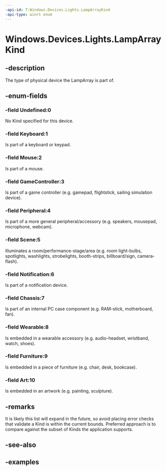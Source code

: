 ```yaml
---
-api-id: T:Windows.Devices.Lights.LampArrayKind
-api-type: winrt enum
---
```


<!-- Enumeration syntax.
public enum LampArrayKind : int 
-->

# Windows.Devices.Lights.LampArrayKind

## -description
The type of physical device the LampArray is part of.
## -enum-fields
### -field Undefined:0
No Kind specified for this device.
### -field Keyboard:1
Is part of a keyboard or keypad.
### -field Mouse:2
Is part of a mouse.
### -field GameController:3
Is part of a game controller (e.g. gamepad, flightstick, sailing simulation device).
### -field Peripheral:4
Is part of a more general peripheral/accessory (e.g. speakers, mousepad, microphone, webcam).
### -field Scene:5
Illuminates a room/performance-stage/area (e.g. room light-bulbs, spotlights, washlights, strobelights, booth-strips, billboard/sign, camera-flash).
### -field Notification:6
Is part of a notification device.
### -field Chassis:7
Is part of an internal PC case component (e.g. RAM-stick, motherboard, fan).
### -field Wearable:8
Is embedded in a wearable accessory (e.g. audio-headset, wristband, watch, shoes).
### -field Furniture:9
Is embedded in a piece of furniture (e.g. chair, desk, bookcase).
### -field Art:10
Is embedded in an artwork (e.g. painting, sculpture).
## -remarks
It is likely this list will expand in the future, so avoid placing error checks that validate a Kind is within the current bounds.  Preferred approach is to compare against the subset of Kinds the application supports.
## -see-also

## -examples

